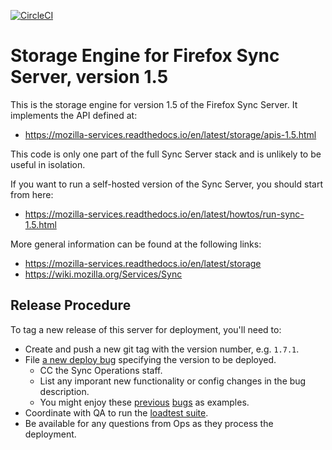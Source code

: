 [![CircleCI](https://circleci.com/gh/mozilla-services/server-syncstorage.svg?style=svg)](https://circleci.com/gh/mozilla-services/server-syncstorage)

# Storage Engine for Firefox Sync Server, version 1.5

This is the storage engine for version 1.5 of the Firefox Sync Server.
It implements the API defined at:

   * https://mozilla-services.readthedocs.io/en/latest/storage/apis-1.5.html

This code is only one part of the full Sync Server stack and is unlikely
to be useful in isolation.

If you want to run a self-hosted version of the Sync Server,
you should start from here:

   * https://mozilla-services.readthedocs.io/en/latest/howtos/run-sync-1.5.html

More general information can be found at the following links:

   * https://mozilla-services.readthedocs.io/en/latest/storage
   * https://wiki.mozilla.org/Services/Sync


## Release Procedure

To tag a new release of this server for deployment, you'll need to:

* Create and push a new git tag with the version number, e.g. `1.7.1`.
* File [a new deploy bug](https://bugzilla.mozilla.org/enter_bug.cgi?product=Cloud%20Services&component=Operations:%20Deployment%20Requests)
  specifying the version to be deployed.
  * CC the Sync Operations staff.
  * List any imporant new functionality or config changes in the bug description.
  * You might enjoy these [previous](https://bugzilla.mozilla.org/show_bug.cgi?id=1476181)
    [bugs](https://bugzilla.mozilla.org/show_bug.cgi?id=1317532) as examples.
* Coordinate with QA to run the [loadtest suite](https://github.com/mozilla-services/syncstorage-loadtest/).
* Be available for any questions from Ops as they process the deployment.


